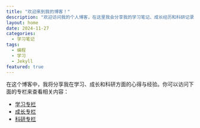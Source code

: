 ```yaml
---
title: "欢迎来到我的博客！"
description: "欢迎访问我的个人博客，在这里我会分享我的学习笔记、成长经历和科研记录。"
layout: home
date: 2024-11-27
categories:
  - 学习笔记
tags:
  - 编程
  - 学习
  - Jekyll
featured: true
---
```


在这个博客中，我将分享我在学习、成长和科研方面的心得与经验。你可以访问下面的专栏来查看相关内容：

- [学习专栏](/learning/)
- [成长专栏](/growth/)
- [科研专栏](/research/)

